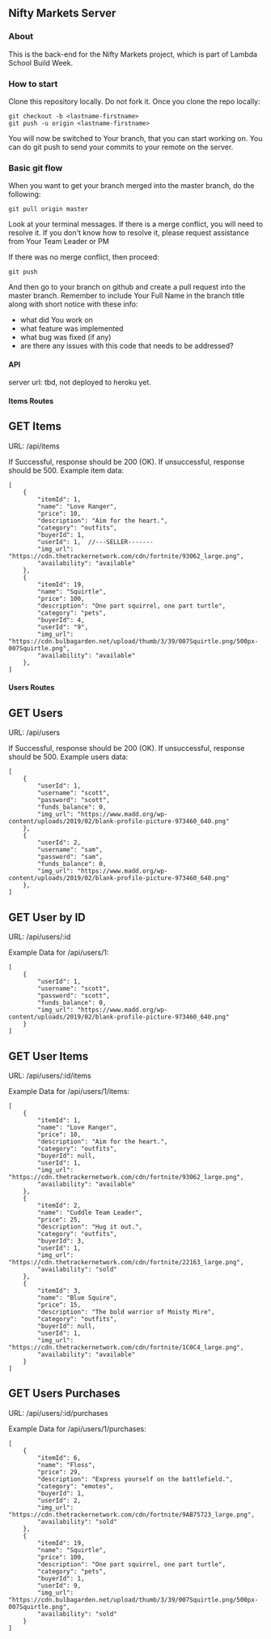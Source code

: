 ## Nifty Markets Server
 
### About

This is the back-end for the Nifty Markets project, which is part of Lambda School Build Week.

### How to start

Clone this repository locally. Do not fork it. Once you clone the repo locally:

```
git checkout -b <lastname-firstname>
git push -u origin <lastname-firstname>
```

You will now be switched to Your branch, that you can start working on. You can do git push to send your commits to your remote on the server.

### Basic git flow

When you want to get your branch merged into the master branch, do the following:

```
git pull origin master
```

Look at your terminal messages. If there is a merge conflict, you will need to resolve it. If you don't know how to resolve it, please request assistance from Your Team Leader or PM

If there was no merge conflict, then proceed:

```
git push
```

And then go to your branch on github and create a pull request into the master branch. Remember to include Your Full Name in the branch title along with short notice with these info:

- what did You work on
- what feature was implemented
- what bug was fixed (if any)
- are there any issues with this code that needs to be addressed?


#### API ####

server url: tbd, not deployed to heroku yet.


#### Items Routes ####

## GET Items ##

URL: /api/items

If Successful, response should be 200 (OK). If unsuccessful, response should be 500. Example item data:

```
[
    {
        "itemId": 1,
        "name": "Love Ranger",
        "price": 10,
        "description": "Aim for the heart.",
        "category": "outfits",
        "buyerId": 1,
        "userId": 1,  //---SELLER-------
        "img_url": "https://cdn.thetrackernetwork.com/cdn/fortnite/93062_large.png",
        "availability": "available"
    },
    {
        "itemId": 19,
        "name": "Squirtle",
        "price": 100,
        "description": "One part squirrel, one part turtle",
        "category": "pets",
        "buyerId": 4,
        "userId": "9",
        "img_url": "https://cdn.bulbagarden.net/upload/thumb/3/39/007Squirtle.png/500px-007Squirtle.png",
        "availability": "available"
    },
]
```


#### Users Routes ####

## GET Users ##

URL: /api/users

If Successful, response should be 200 (OK). If unsuccessful, response should be 500. Example users data:

```
[
    {
        "userId": 1,
        "username": "scott",
        "password": "scott",
        "funds_balance": 0,
        "img_url": "https://www.madd.org/wp-content/uploads/2019/02/blank-profile-picture-973460_640.png"
    },
    {
        "userId": 2,
        "username": "sam",
        "password": "sam",
        "funds_balance": 0,
        "img_url": "https://www.madd.org/wp-content/uploads/2019/02/blank-profile-picture-973460_640.png"
    },
]
```

## GET User by ID ##

URL: /api/users/:id

Example Data for /api/users/1:

```
[
    {
        "userId": 1,
        "username": "scott",
        "password": "scott",
        "funds_balance": 0,
        "img_url": "https://www.madd.org/wp-content/uploads/2019/02/blank-profile-picture-973460_640.png"
    }
]
```

## GET User Items ##

URL: /api/users/:id/items

Example Data for /api/users/1/items:

```
[
    {
        "itemId": 1,
        "name": "Love Ranger",
        "price": 10,
        "description": "Aim for the heart.",
        "category": "outfits",
        "buyerId": null,
        "userId": 1,
        "img_url": "https://cdn.thetrackernetwork.com/cdn/fortnite/93062_large.png",
        "availability": "available"
    },
    {
        "itemId": 2,
        "name": "Cuddle Team Leader",
        "price": 25,
        "description": "Hug it out.",
        "category": "outfits",
        "buyerId": 3,
        "userId": 1,
        "img_url": "https://cdn.thetrackernetwork.com/cdn/fortnite/22163_large.png",
        "availability": "sold"
    },
    {
        "itemId": 3,
        "name": "Blue Squire",
        "price": 15,
        "description": "The bold warrior of Moisty Mire",
        "category": "outfits",
        "buyerId": null,
        "userId": 1,
        "img_url": "https://cdn.thetrackernetwork.com/cdn/fortnite/1C0C4_large.png",
        "availability": "available"
    }
]
```

## GET Users Purchases ##

URL: /api/users/:id/purchases

Example Data for /api/users/1/purchases:
```
[
    {
        "itemId": 6,
        "name": "Floss",
        "price": 29,
        "description": "Express yourself on the battlefield.",
        "category": "emotes",
        "buyerId": 1,
        "userId": 2,
        "img_url": "https://cdn.thetrackernetwork.com/cdn/fortnite/9AB75723_large.png",
        "availability": "sold"
    },
    {
        "itemId": 19,
        "name": "Squirtle",
        "price": 100,
        "description": "One part squirrel, one part turtle",
        "category": "pets",
        "buyerId": 1,
        "userId": 9,
        "img_url": "https://cdn.bulbagarden.net/upload/thumb/3/39/007Squirtle.png/500px-007Squirtle.png",
        "availability": "sold"
    }
]
```


